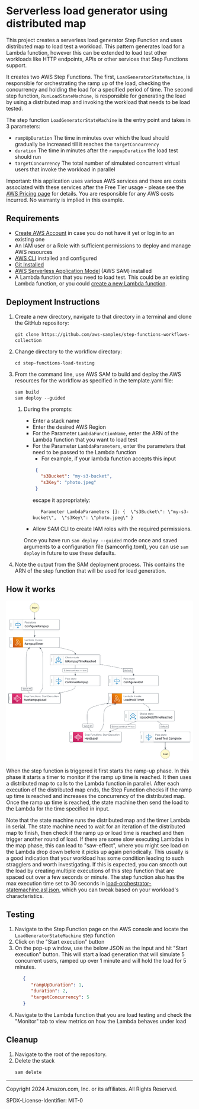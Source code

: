 # Serverless load generator using distributed map 

This project creates a serverless load generator Step Function and uses distributed map to load test a workload. This pattern generates load for a Lambda function, however this can be extended to load test other workloads like HTTP endpoints, APIs or other services that Step Functions support.

It creates two AWS Step Functions. The first, `LoadGeneratorStateMachine`, is responsible for orchestrating the ramp up of the load, checking the concurrency and holding the load for a specified period of time. The second step function, `RunLoadStateMachine`, is responsible for generating the load by using a distributed map and invoking the workload that needs to be load tested.

The step function `LoadGeneratorStateMachine` is the entry point and takes in 3 parameters:

 - `rampUpDuration` The time in minutes over which the load should gradually be increased till it reaches the `targetConcurrency`
 - `duration` The time in minutes after the `rampupDuration` the load test should run
 - `targetConcurrency` The total number of simulated concurrent virtual users that invoke the workload in parallel

Important: this application uses various AWS services and there are costs associated with these services after the Free Tier usage - please see the [AWS Pricing page](https://aws.amazon.com/pricing/) for details. You are responsible for any AWS costs incurred. No warranty is implied in this example.

## Requirements

* [Create AWS Account](https://portal.aws.amazon.com/gp/aws/developer/registration/index.html) in case you do not have it yet or log in to an existing one
* An IAM user or a Role with sufficient permissions to deploy and manage AWS resources
* [AWS CLI](https://docs.aws.amazon.com/cli/latest/userguide/install-cliv2.html) installed and configured
* [Git Installed](https://git-scm.com/book/en/v2/Getting-Started-Installing-Git)
* [AWS Serverless Application Model](https://docs.aws.amazon.com/serverless-application-model/latest/developerguide/serverless-sam-cli-install.html) (AWS SAM) installed
* A Lambda function that you need to load test. This could be an existing Lambda function, or you could [create a new Lambda function](https://docs.aws.amazon.com/lambda/latest/dg/getting-started.html#getting-started-create-function).

## Deployment Instructions

1. Create a new directory, navigate to that directory in a terminal and clone the GitHub repository:
   ```
   git clone https://github.com/aws-samples/step-functions-workflows-collection
   ```
1. Change directory to the workflow directory:
   ```
   cd step-functions-load-testing
   ```
1. From the command line, use AWS SAM to build and deploy the AWS resources for the workflow as specified in the template.yaml file:
   ```
   sam build
   sam deploy --guided
   ```
   1. During the prompts:

      - Enter a stack name
      - Enter the desired AWS Region
      - For the Parameter `LambdaFunctionName`, enter the ARN of the Lambda function that you want to load test
      - For the Parameter `LambdaParameters`, enter the parameters that need to be passed to the Lambda function
        - For example, if your lambda function accepts this input
        ```json
         {
           "s3Bucket": "my-s3-bucket",
           "s3Key": "photo.jpeg"
         }
         ```
        escape it appropriately:
        ```shell
           Parameter LambdaParameters []: {  \"s3Bucket\": \"my-s3-bucket\",  \"s3Key\": \"photo.jpeg\" }
        ```
      - Allow SAM CLI to create IAM roles with the required permissions.

      Once you have run `sam deploy --guided` mode once and saved arguments to a configuration file (samconfig.toml), you can use `sam deploy` in future to use these defaults.

1. Note the output from the SAM deployment process. This contains the ARN of the step function that will be used for load generation.

## How it works

![image](./resources/stepfunctions_graph.png)

When the step function is triggered it first starts the ramp-up phase. In this phase it starts a timer to monitor if the ramp up time is reached. It then uses a distributed map to  calls to the Lambda function in parallel. After each execution of the distributed map ends, the Step Function checks if the ramp up time is reached and increases the concurrency of the distributed map. Once the ramp up time is reached, the state machine then send the load to the Lambda for the time specified in input.

Note that the state machine runs the distributed map and the timer Lambda in serial. The state machine need to wait for an iteration of the distributed map to finish, then check if the ramp up or load time is reached and then trigger another round of load. If there are some slow executing Lambdas in the map phase, this can lead to "saw-effect", where you might see load on the Lambda drop down before it picks up again periodically. This usually is a good indication that your workload has some condition leading to such stragglers and worth investigating. If this is expected, you can smooth out the load by creating multiple executions of this step function that are spaced out over a few seconds or minute. The step function also has the max execution time set to 30 seconds in [load-orchestrator-statemachine.asl.json](statemachine/load-orchestrator-statemachine.asl.json), which you can tweak based on your workload's characteristics.

## Testing
1. Navigate to the Step Function page on the AWS console and locate the `LoadGeneratorStateMachine` step function
2. Click on the "Start execution" button
3. On the pop-up window, use the below JSON as the input and hit "Start execution" button. This will start a load generation that will simulate 5 concurrent users, ramped up over 1 minute and will hold the load for 5 minutes.
    ```json
       {
          "rampUpDuration": 1,
          "duration": 2,
          "targetConcurrency": 5
       }
    ```
4. Navigate to the Lambda function that you are load testing and check the "Monitor" tab to view metrics on how the Lambda behaves under load

## Cleanup
 
1. Navigate to the root of the repository.
1. Delete the stack
    ```
    sam delete
    ```

----
Copyright 2024 Amazon.com, Inc. or its affiliates. All Rights Reserved.

SPDX-License-Identifier: MIT-0
